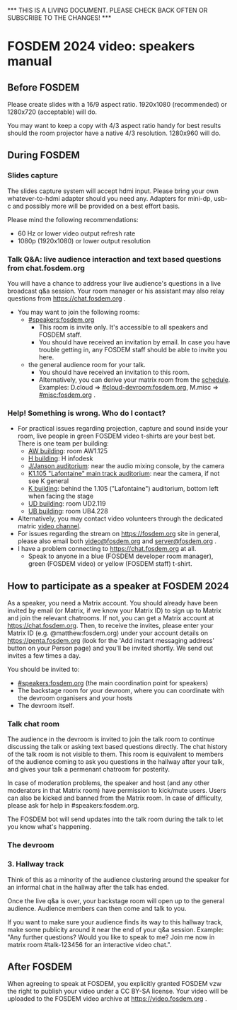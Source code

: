 *** THIS IS A LIVING DOCUMENT. PLEASE CHECK BACK OFTEN OR SUBSCRIBE TO THE CHANGES! ***
# FOSDEM 2024 video: speakers manual

## Before FOSDEM

Please create slides with a 16/9 aspect ratio. 1920x1080 (recommended) or 1280x720 (acceptable) will do.

You may want to keep a copy with 4/3 aspect ratio handy for best results should the room projector have a native 4/3 resolution. 1280x960 will do.

## During FOSDEM
### Slides capture
The slides capture system will accept hdmi input. Please bring your own whatever-to-hdmi adapter should you need any. Adapters for mini-dp, usb-c and possibly more will be provided on a best effort basis.

Please mind the following recommendations:
- 60 Hz or lower video output refresh rate
- 1080p (1920x1080) or lower output resolution

### Talk Q&A: live audience interaction and text based questions from chat.fosdem.org
You will have a chance to address your live audience's questions in a live broadcast q&a session. Your room manager or his assistant may also relay questions from https://chat.fosdem.org .

- You may want to join the following rooms:
  - [#speakers:fosdem.org](https://chat.fosdem.org/#/room/#speakers:fosdem.org)
    - This room is invite only. It's accessible to all speakers and FOSDEM staff.
    - You should have received an invitation by email. In case you have trouble getting in, any FOSDEM staff should be able to invite you here.
  - the general audience room for your talk.
    - You should have received an invitation to this room.
    - Alternatively, you can derive your matrix room from the [schedule](https://fosdem.org/2022/schedule/events/). Examples: D.cloud => [#cloud-devroom:fosdem.org](https://chat.fosdem.org/#/room/#cloud-devroom:fosdem.org), M.misc => [#misc:fosdem.org](https://chat.fosdem.org/#/room/#misc:fosdem.org) .
  
### Help! Something is wrong. Who do I contact?
- For practical issues regarding projection, capture and sound inside your room, live people in green FOSDEM video t-shirts are your best bet. There is one team per building:
  - [AW building](https://nav.fosdem.org/l/aw1125/): room AW1.125
  - [H building](https://nav.fosdem.org/l/h2-infodesk/): H infodesk
  - [J/Janson auditorium](https://nav.fosdem.org/l/janson/): near the audio mixing console, by the camera
  - [K1.105 "Lafontaine" main track auditorium](): near the camera, if not see K general
  - [K building](https://nav.fosdem.org/l/c:1:165.69:265.77/): behind the 1.105 ("Lafontaine") auditorium, bottom left when facing the stage
  - [UD building](https://nav.fosdem.org/l/ud2119/): room UD2.119
  - [UB building](https://nav.fosdem.org/l/ub4228/): room UB4.228 
- Alternatively, you may contact video volunteers through the dedicated matric [video channel](https://chat.fosdem.org/#/room/#fosdem-video:matrix.org).
- For issues regarding the stream on https://fosdem.org site in general, please also email both [video@fosdem.org](mailto:video@fosdem.org) and [server@fosdem.org](mailto:server@fosdem.org) .
- I have a problem connecting to https://chat.fosdem.org at all.
  - Speak to anyone in a blue (FOSDEM developer room manager), green (FOSDEM video) or yellow (FOSDEM staff) t-shirt.

## How to participate as a speaker at FOSDEM 2024

As a speaker, you need a Matrix account.  You should already have been invited by email (or Matrix, if we know your Matrix ID) to sign up to Matrix and join the relevant chatrooms.  If not, you can get a Matrix account at https://chat.fosdem.org.  Then, to receive the invites, please enter your Matrix ID (e.g. @matthew:fosdem.org) under your account details on https://penta.fosdem.org (look for the 'Add instant messaging address' button on your Person page) and you'll be invited shortly. We send out invites a few times a day.

You should be invited to:
 * [#speakers:fosdem.org](https://matrix.to/#/#speakers:fosdem.org) (the main coordination point for speakers)
 * The backstage room for your devroom, where you can coordinate with the devroom organisers and your hosts
 * The devroom itself.

### Talk chat room

The audience in the devroom is invited to join the talk room to continue discussing the talk or asking text based questions directly.  The chat history of the talk room is not visible to them. This room is equivalent to members of the audience coming to ask you questions in the hallway after your talk, and gives your talk a permenant chatroom for posterity.

In case of moderation problems, the speaker and host (and any other moderators in that Matrix room) have permission to kick/mute users.  Users can also be kicked and banned from the Matrix room.  In case of difficulty, please ask for help in #speakers:fosdem.org.

The FOSDEM bot will send updates into the talk room during the talk to let you know what's happening. 

### The devroom

### 3. Hallway track
Think of this as a minority of the audience clustering around the speaker for an informal chat in the hallway after the talk has ended.

Once the live q&a is over, your backstage room will open up to the general audience. Audience members can then come and talk to you.

If you want to make sure your audience finds its way to this hallway track, make some publicity around it near the end of your q&a session. Example: "Any further questions? Would you like to speak to me? Join me now in matrix room #talk-123456 for an interactive video chat.".

## After FOSDEM
When agreeing to speak at FOSDEM, you explicitly granted FOSDEM vzw the right to publish your video under a CC BY-SA license. Your video will be uploaded to the FOSDEM video archive at https://video.fosdem.org .
